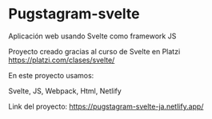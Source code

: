 # Pugstagram-svelte
Aplicación web usando Svelte como framework JS

Proyecto creado gracias al curso  de Svelte en Platzi
https://platzi.com/clases/svelte/

En este proyecto usamos:

Svelte,
JS,
Webpack,
Html,
Netlify

Link del proyecto: https://pugstagram-svelte-ja.netlify.app/
